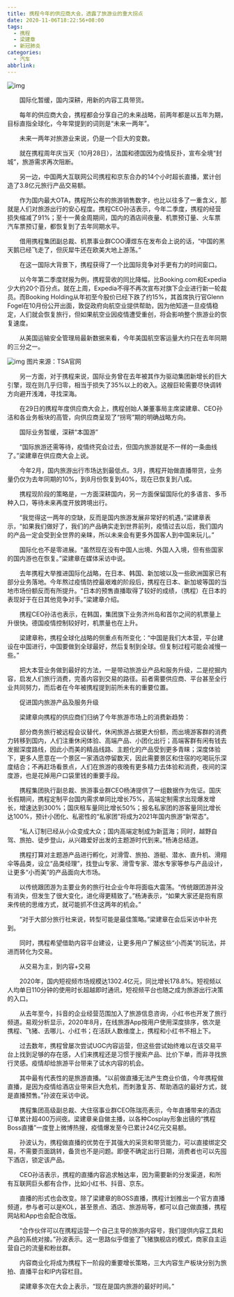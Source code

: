 ```yaml
---
title: 携程今年的供应商大会，透露了旅游业的重大拐点
date: 2020-11-06T18:22:56+08:00
tags:
  - 携程
  - 梁建章
  - 新冠肺炎
categories:
  - 汽车
abbrlink:
---
```


![img](https://cdn.jsdelivr.net/gh/yakeing/Documentation@main/Hexo/images/5322-kcieyvy9014524.jpg)

　　国际化暂缓，国内深耕，用新的内容工具带货。

　　每年的供应商大会，携程都会分享自己的未来战略，前两年都是以五年为期，目标直指全球化，今年常提到的词则是“未来一两年”。

　　未来一两年对旅游业来说，仍是一个巨大的变数。

　　就在携程周年庆当天（10月28日），法国和德国因为疫情反扑，宣布全境“封城”，旅游需求再次阻断。

　　另一边，中国两大互联网公司携程和京东合办的14个小时超长直播，累计创造了3.8亿元旅行产品交易额。

　　作为国内最大OTA，携程所公布的旅游销售数字，也比以往多了一重含义，那就是人们对旅游出行的安心程度。携程CEO孙洁表示，今年二季度，携程的经营损失缩减了91%；至十一黄金周期间，国内的酒店间夜量、机票预订量、火车票汽车票预订量，都恢复到了去年同期水平。

　　借用携程集团副总裁、机票事业群COO谭煜东在发布会上说的话，“中国的黑天鹅已经飞走了，但灰犀牛还在欧美大地上游荡。”

　　在这一国际大背景下，携程获得了一个比国际竞争对手更有力的时间窗口。

　　以今年第二季度财报为例，携程营收的同比降幅，比Booking.com和Expedia少大约20个百分点。就在上周，Expedia不得不再次宣布对旗下企业进行新一轮裁员。而Booking Holding从年初至今股价已经下跌了约15%，其首席执行官Glenn Fogel在10月份公开出面，敦促政府向航空业提供帮助，因为他知道一旦疫情稳定，人们就会恢复旅行，但如果航空业因疫情遭受重创，将会影响整个旅游业的恢复速度。

　　从美国运输安全管理局最新数据来看，今年美国航空客运量大约只在去年同期的三分之一。

![img](https://cdn.jsdelivr.net/gh/yakeing/Documentation@main/Hexo/images/11cb-kcieyvy9014606.png)
图片来源：TSA官网

　　另一方面，对于携程来说，国际业务曾在去年被其作为驱动集团新增长的巨大引擎，现在则几乎归零，相当于损失了35%以上的收入。这艘巨轮需要尽快调转方向避开浅滩，寻找深海。

　　在29日的携程年度供应商大会上，携程创始人兼董事局主席梁建章、CEO孙洁和各业务板块的高管，向供应商呈现了“拐弯”期的明确战略方向。

　　国际业务暂缓，深耕“本国游”

　　“国际旅游还需等待，疫情终究会过去，但国内旅游就是不一样的一条曲线了。”梁建章在供应商大会上说。

　　今年2月，国内旅游出行市场达到最低点。3月，携程开始做直播带货，业务量仍仅为去年同期的10%，到8月份恢复到40%，现在已恢复到八成。

　　携程现阶段的策略是，一方面深耕国内，另一方面保留国际化的多语言、多币种入口，等待未来再度开放跨境出行。

　　“我觉得这一两年的空缺，反而是国内旅游发展非常好的机遇，”梁建章表示，“如果我们做好了，我们的产品确实走到世界前列，疫情过去以后，我们国内的产品一定会受到全世界的亲睐，所以未来会有更多外国客人到中国来玩儿。”

　　国际化也不是零进展。“虽然现在没有中国人出境、外国人入境，但有些国家的国内游也在恢复。”梁建章在媒体采访中说。

　　去年携程大举推进国际化战略，在日本、韩国、新加坡以及一些欧洲国家已有部分业务落地。今年熬过疫情防控最艰难的阶段后，携程在日本、新加坡等国的当地市场份额反而有所提升。“日本的预售直播取得了较好的成绩，（携程）在日本的表现好于在日其他竞争对手。”梁建章介绍。

　　携程CEO孙洁也表示，在韩国，集团旗下业务济州岛和首尔之间的机票量上升很快。德国疫情控制较好时，机票量也在上升。

　　梁建章称，携程全球化战略的侧重点有所变化：“中国是我们大本营，平台建设在中国进行，中国要做到全球最好，然后复制到全球。但复制过程可能会减慢一些。”

　　把大本营业务做到最好的方法，一是带动旅游业产品和服务升级，二是挖掘内容，启发人们旅行消费，完善内容到交易的路径。前者需要供应商、平台甚至全行业共同努力，而后者在今年被携程提到前所未有的重要位置。

　　促进国内旅游产品及服务升级

　　梁建章向携程的供应商们归纳了今年旅游市场上的消费新趋势：

　　部分商务旅行被远程会议替代，休闲旅游占据更大份额，而出境游客群的消费力转移到国内，人们注重休闲体验、高端产品、小团化出行；高端客群有闲有钱去发掘深度路线，因此小而美的精品线路、主题化的产品受到更多青睐；深度体验下，更多人愿意在一个景区一家酒店停留数天，因此需要景区和住宿的吃喝玩乐深度结合；不再赶场看景点，人们在旅游的夜晚有更多精力去体验和消费，夜间的深度游，也是花掉用户口袋里钱的重要手段。

　　携程集团执行副总裁、旅游事业群CEO杨涛提供了一组数据作为佐证。国庆长假期间，携程定制平台国内需求单同比增长75%，高端定制需求出现爆发增长，增速达到300%；国庆租车量同比增长50%；报名私家团的游客量同比增长达100%，预计小团化、私密性的“私家团”将成为2021年国内旅游“新常态”。

　　“私人订制已经从小众变成大众；国内高端定制成为新蓝海；同时，越野自驾、旅拍、徒步登山，从兴趣爱好出发的主题游时代到来。”杨涛总结道。

　　携程打算对主题游产品进行孵化，对滑雪、旅拍、游艇、潜水、直升机、滑翔伞等品类，设立“品类经理”，找登山专家、滑雪专家、潜水专家等参与产品设计，让更多“小而美”的产品面向大市场。

　　以传统跟团游为主要业务的旅行社企业今年将面临大震荡。“传统跟团游并没有消失，但发生了很大变化，进化得更精致了。”杨涛表示，“如果大家还是抱有原来传统的思维方式，就可能抓不住这两年的机会。”

　　“对于大部分旅行社来说，转型可能是最佳策略。”梁建章在会后采访中补充到。

　　同时，携程希望借助内容平台建设，让更多用户了解这些“小而美”的玩法，并进而转化为交易。

　　从交易为主，到内容+交易

　　2020年，国内短视频市场规模达1302.4亿元，同比增长178.8%。短视频以人均单日110分钟的使用时长超越即时通讯，短视频平台也随之成为旅游出行决策的入口。

　　从去年至今，抖音的企业经营范围加入了旅游信息咨询，小红书也开发了旅行频道。易观分析显示，2020年8月，在线旅游App按用户使用深度排序，依次是携程、飞猪、去哪儿、小红书；在活跃人数维度上，携程和小红书不相上下。

　　过去数年，携程曾屡次尝试UGC内容运营，但这些尝试始终难以在该交易平台上找到足够的存在感，人们来携程还是习惯于搜索产品、比价下单，而非寻找旅行灵感。疫情却给旅游平台带来了试水内容的机会。

　　其中最有代表性的是旅游直播。“以前做直播无法产生商业价值，今年携程做直播，是因为疫情给酒店业带来巨大危机，而刺激复苏、帮助酒店的最好方式，就是直播预售。”孙波在采访中说。

　　携程集团高级副总裁、大住宿事业群CEO陈瑞亮表示，今年直播带来的酒店订单累计超400万间夜。梁建章亲自做主播，以各种Cosplay形象出镜的“携程Boss直播”一度登上微博热搜，疫情爆发至今已累计24亿元交易额。

　　孙波认为，携程做直播的优势在于其强大的采货和带货能力，可以直接绑定交易，不需要页面跳转，备货也不是问题。即便不确定出行日期，消费者也可以先囤下酒店，锁定该产品。

　　CEO孙洁表示，携程的直播内容追求触达率，因为需要新的分发渠道，和所有互联网巨头都有合作，比如小红书、抖音、京东。

　　直播的形式也会改变。除了梁建章的BOSS直播，携程计划推出一个官方直播频道，参与者可以是KOL，甚至景点、酒店、旅游局等，都可以自己做直播，携程网站和App也会配合改版。

　　“合作伙伴可以在携程运营一个自己主导的旅游内容号，我们提供内容工具和产品的系统对接。”孙波表示。这一思路似乎借鉴了飞猪旗舰店的模式，商家自主运营自己的流量和粉丝群。

　　内容商业化将成为携程下一阶段的重要增长策略，三大内容生产板块分别为旅拍、直播平台和IP内容栏目。

　　梁建章多次在大会上表示，“现在是国内旅游的最好时间。”